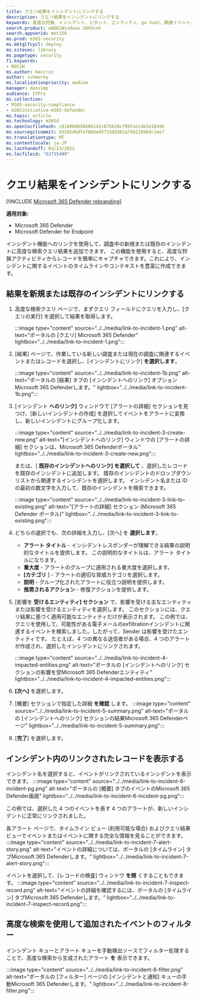 ```yaml
---
title: クエリ結果をインシデントにリンクする
description: クエリ結果をインシデントにリンクする
keywords: 高度な狩猟、インシデント、ピボット、エンティティ、go hunt、関連イベント、脅威狩り、サイバー脅威狩り、検索、クエリ、テレメトリ、Microsoft 365、Microsoft 365 Defender
search.product: eADQiWindows 10XVcnh
search.appverid: met150
ms.prod: m365-security
ms.mktglfcycl: deploy
ms.sitesec: library
ms.pagetype: security
f1.keywords:
- NOCSH
ms.author: maccruz
author: schmurky
ms.localizationpriority: medium
manager: dansimp
audience: ITPro
ms.collection:
- M365-security-compliance
- m365initiative-m365-defender
ms.topic: article
ms.technology: m365d
ms.openlocfilehash: c81b0b0850686242c675629cf99fa2c4b3a18496
ms.sourcegitcommit: d32654bdfaf08de45715dd362a7d42199bdc1ee7
ms.translationtype: MT
ms.contentlocale: ja-JP
ms.lasthandoff: 03/23/2022
ms.locfileid: "63755499"
---
```

# <a name="link-query-results-to-an-incident"></a>クエリ結果をインシデントにリンクする

[!INCLUDE [Microsoft 365 Defender rebranding](../includes/microsoft-defender.md)]


**適用対象:**
- Microsoft 365 Defender
- Microsoft Defender for Endpoint

インシデント機能へのリンクを使用して、調査中の新規または既存のインシデントに高度な検索クエリ結果を追加できます。 この機能を使用すると、高度な狩猟アクティビティからレコードを簡単にキャプチャできます。これにより、インシデントに関するイベントのタイムラインやコンテキストを豊富に作成できます。 

## <a name="link-results-to-new-or-existing-incidents"></a>結果を新規または既存のインシデントにリンクする

1. 高度な検索クエリ ページで、まずクエリ フィールドにクエリを入力し、[クエリの実行] を選択して結果を取得します。

    :::image type="content" source="../../media/link-to-incident-1.png" alt-text="ポータルの [クエリ] Microsoft 365 Defender" lightbox="../../media/link-to-incident-1.png":::

2. [結果] ページで、作業している新しい調査または現在の調査に関連するイベントまたはレコードを選択し、[インシデントにリンク] **を選択します**。

    :::image type="content" source="../../media/link-to-incident-1b.png" alt-text="ポータルの [結果] タブの [インシデントへのリンク] オプションMicrosoft 365 Defenderします。" lightbox="../../media/link-to-incident-1b.png":::

3. [インシデント **へのリンク]** ウィンドウで [アラートの詳細] セクションを見つけ、[新しいインシデントの作成] を選択してイベントをアラートに変換し、新しいインシデントにグループ化します。

    :::image type="content" source="../../media/link-to-incident-3-create-new.png" alt-text="[インシデントへのリンク] ウィンドウの [アラートの詳細] セクションは、Microsoft 365 Defenderポータル" lightbox="../../media/link-to-incident-3-create-new.png":::
    
    または、[ **既存のインシデントへのリンク] を選択して** 、選択したレコードを既存のインシデントに追加します。 既存のインシデントのドロップダウン リストから関連するインシデントを選択します。 インシデント名または ID の最初の数文字を入力して、既存のインシデントを検索できます。 

    :::image type="content" source="../../media/link-to-incident-3-link-to-existing.png" alt-text="[アラートの詳細] セクション (Microsoft 365 Defender ポータル)" lightbox="../../media/link-to-incident-3-link-to-existing.png":::

4. どちらの選択でも、次の詳細を入力し、[次へ] を **選択します**。
      - **アラート タイトル** - インシデントレスポンダーが理解できる結果の説明的なタイトルを提供します。 この説明的なタイトルは、アラート タイトルになります。
      - **重大度** - アラートのグループに適用される重大度を選択します。
      - **[カテゴリ** ] - アラートの適切な脅威カテゴリを選択します。
      - **説明** - グループ化されたアラートに役立つ説明を提供します。
      - **推奨されるアクション** - 修復アクションを提供します。

5. [影響を **受けるエンティティ] セクション** で、影響を受ける主なエンティティまたは影響を受けるエンティティを選択します。 このセクションには、クエリ結果に基づく適用可能なエンティティだけが表示されます。 この例では、クエリを使用して、可能性がある電子メールのexfiltrationインシデントに関連するイベントを検索しました。したがって、Sender は影響を受けたエンティティです。 たとえば、4 つの異なる送信者がある場合、4 つのアラートが作成され、選択したインシデントにリンクされます。

     :::image type="content" source="../../media/link-to-incident-4-impacted-entities.png" alt-text="ポータルの [インシデントへのリンク] セクションの影響を受Microsoft 365 Defenderエンティティ" lightbox="../../media/link-to-incident-4-impacted-entities.png":::

1. **[次へ]** を選択します。
1. [概要] セクションで指定した詳細 **を確認** します。
   :::image type="content" source="../../media/link-to-incident-5-summary.png" alt-text="ポータルの [インシデントへのリンク] セクションの結果Microsoft 365 Defenderページ" lightbox="../../media/link-to-incident-5-summary.png":::
     
1. [**完了**] を選択します。

## <a name="view-linked-records-in-the-incident"></a>インシデント内のリンクされたレコードを表示する

インシデント名を選択すると、イベントがリンクされているインシデントを表示できます。
:::image type="content" source="../../media/link-to-incident-6-incident-pg.png" alt-text="ポータルの [概要] タブのイベントのMicrosoft 365 Defender画面" lightbox="../../media/link-to-incident-6-incident-pg.png":::

この例では、選択した 4 つのイベントを表す 4 つのアラートが、新しいインシデントに正常にリンクされました。 

各アラート ページで、タイムライン ビュー (利用可能な場合) およびクエリ結果ビューでイベントまたはイベントに関する完全な情報を見ることができます。
:::image type="content" source="../../media/link-to-incident-7-alert-story.png" alt-text="イベントの詳細については、ポータルの [タイムライン] タブMicrosoft 365 Defenderします。" lightbox="../../media/link-to-incident-7-alert-story.png":::

イベントを選択して、[レコードの検査] ウィンドウ **を開** くすることもできます。
:::image type="content" source="../../media/link-to-incident-7-inspect-record.png" alt-text="イベントの詳細を確認するには、ポータルの [タイムライン] タブMicrosoft 365 Defenderします。" lightbox="../../media/link-to-incident-7-inspect-record.png":::

## <a name="filter-for-events-added-using-advanced-hunting"></a>高度な検索を使用して追加されたイベントのフィルター
インシデント キューとアラート キューを手動検出ソースでフィルター処理することで、高度な検索から生成されたアラート **を** 表示できます。

:::image type="content" source="../../media/link-to-incident-8-filter.png" alt-text="ポータルの [フィルター] ページの [インシデントと通知] キューの手動Microsoft 365 Defenderします。" lightbox="../../media/link-to-incident-8-filter.png":::
